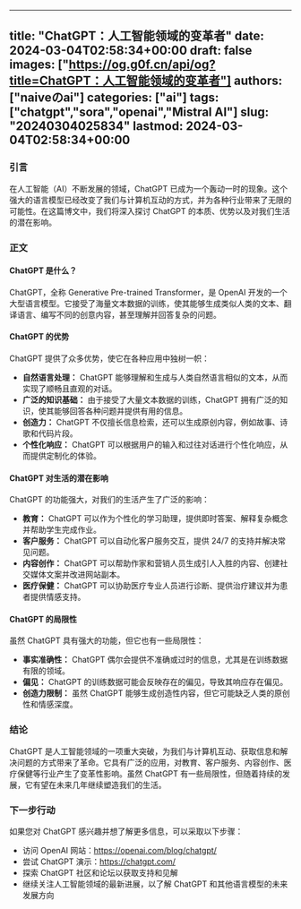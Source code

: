 
---
title: "ChatGPT：人工智能领域的变革者"
date: 2024-03-04T02:58:34+00:00
draft: false
images: ["https://og.g0f.cn/api/og?title=ChatGPT：人工智能领域的变革者"]
authors: ["naiveのai"]
categories: ["ai"]
tags: ["chatgpt","sora","openai","Mistral AI"]
slug: "20240304025834"
lastmod: 2024-03-04T02:58:34+00:00
---
### 引言

在人工智能（AI）不断发展的领域，ChatGPT 已成为一个轰动一时的现象。这个强大的语言模型已经改变了我们与计算机互动的方式，并为各种行业带来了无限的可能性。在这篇博文中，我们将深入探讨 ChatGPT 的本质、优势以及对我们生活的潜在影响。

### 正文

#### ChatGPT 是什么？

ChatGPT，全称 Generative Pre-trained Transformer，是 OpenAI 开发的一个大型语言模型。它接受了海量文本数据的训练，使其能够生成类似人类的文本、翻译语言、编写不同的创意内容，甚至理解并回答复杂的问题。

#### ChatGPT 的优势

ChatGPT 提供了众多优势，使它在各种应用中独树一帜：

- **自然语言处理：** ChatGPT 能够理解和生成与人类自然语言相似的文本，从而实现了顺畅且直观的对话。
- **广泛的知识基础：** 由于接受了大量文本数据的训练，ChatGPT 拥有广泛的知识，使其能够回答各种问题并提供有用的信息。
- **创造力：** ChatGPT 不仅擅长信息检索，还可以生成原创内容，例如故事、诗歌和代码片段。
- **个性化响应：** ChatGPT 可以根据用户的输入和过往对话进行个性化响应，从而提供定制化的体验。

#### ChatGPT 对生活的潜在影响

ChatGPT 的功能强大，对我们的生活产生了广泛的影响：

- **教育：** ChatGPT 可以作为个性化的学习助理，提供即时答案、解释复杂概念并帮助学生完成作业。
- **客户服务：** ChatGPT 可以自动化客户服务交互，提供 24/7 的支持并解决常见问题。
- **内容创作：** ChatGPT 可以帮助作家和营销人员生成引人入胜的内容、创建社交媒体文案并改进网站副本。
- **医疗保健：** ChatGPT 可以协助医疗专业人员进行诊断、提供治疗建议并为患者提供情感支持。

#### ChatGPT 的局限性

虽然 ChatGPT 具有强大的功能，但它也有一些局限性：

- **事实准确性：** ChatGPT 偶尔会提供不准确或过时的信息，尤其是在训练数据有限的领域。
- **偏见：** ChatGPT 的训练数据可能会反映存在的偏见，导致其响应存在偏见。
- **创造力限制：** 虽然 ChatGPT 能够生成创造性内容，但它可能缺乏人类的原创性和情感深度。

### 结论

ChatGPT 是人工智能领域的一项重大突破，为我们与计算机互动、获取信息和解决问题的方式带来了革命。它具有广泛的应用，对教育、客户服务、内容创作、医疗保健等行业产生了变革性影响。虽然 ChatGPT 有一些局限性，但随着持续的发展，它有望在未来几年继续塑造我们的生活。

### 下一步行动

如果您对 ChatGPT 感兴趣并想了解更多信息，可以采取以下步骤：

- 访问 OpenAI 网站：https://openai.com/blog/chatgpt/
- 尝试 ChatGPT 演示：https://chatgpt.com/
- 探索 ChatGPT 社区和论坛以获取支持和见解
- 继续关注人工智能领域的最新进展，以了解 ChatGPT 和其他语言模型的未来发展方向
